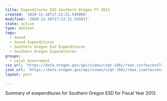 ```yaml
---
title: Expenditures ESD Southern Oregon FY 2013
created: '2020-11-10T17:22:21.545809'
modified: '2020-11-10T17:22:21.545817'
state: active
type: dataset
tags:
  - Soesd
  - Soesd Expenditures
  - Southern Oregon Esd Expenditures
  - Southern Oregon Expenditures
groups:
  - Local Government
csv_url: 'https://data.oregon.gov/api/views/czqt-ibbi/rows.csv?accessType=DOWNLOAD'
json_url: 'https://data.oregon.gov/api/views/czqt-ibbi/rows.json?accessType=DOWNLOAD'
layout: post

---
```

Summary of exependitures for Southern Oregon ESD for Fiscal Year 2013.

